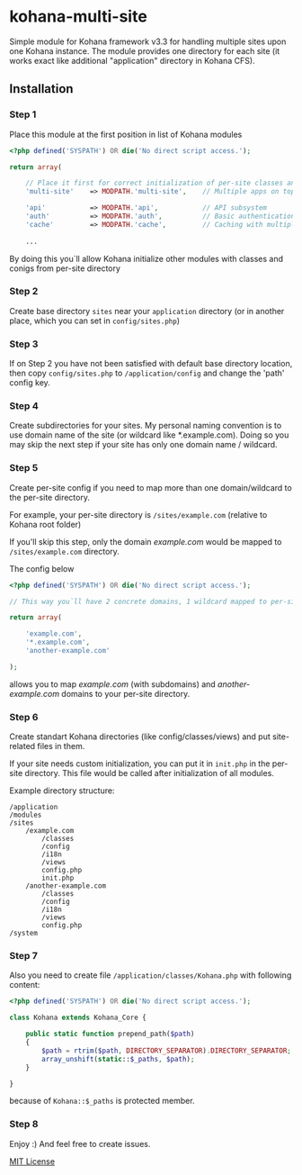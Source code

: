 kohana-multi-site
=================

Simple module for Kohana framework v3.3 for handling multiple sites upon one Kohana instance.
The module provides one directory for each site (it works exact like additional "application" directory in Kohana CFS).


Installation
------------

### Step 1

Place this module at the first position in list of Kohana modules

```php
<?php defined('SYSPATH') OR die('No direct script access.');

return array(

    // Place it first for correct initialization of per-site classes and configs
    'multi-site'    => MODPATH.'multi-site',    // Multiple apps on top of single engine

    'api'           => MODPATH.'api',           // API subsystem
    'auth'          => MODPATH.'auth',          // Basic authentication
    'cache'         => MODPATH.'cache',         // Caching with multiple backends
    
    ...

```
By doing this you`ll allow Kohana initialize other modules with classes and conigs from per-site directory 

### Step 2
Create base directory `sites` near your `application` directory (or in another place, which you can set in `config/sites.php`)

### Step 3
If on Step 2 you have not been satisfied with default base directory location, then copy `config/sites.php` to `/application/config` and change the 'path' config key.

### Step 4
Create subdirectories for your sites. My personal naming convention is to use domain name of the site (or wildcard like *.example.com). Doing so you may skip the next step if your site has only one domain name / wildcard.

### Step 5
Create per-site config if you need to map more than one domain/wildcard to the per-site directory.

For example, your per-site directory is `/sites/example.com` (relative to Kohana root folder)

If you'll skip this step, only the domain *example.com* would be mapped to `/sites/example.com` directory.

The config below

```php
<?php defined('SYSPATH') OR die('No direct script access.');

// This way you`ll have 2 concrete domains, 1 wildcard mapped to per-site directory

return array(

    'example.com',
    '*.example.com',
    'another-example.com'

);
```
allows you to map *example.com* (with subdomains) and *another-example.com* domains to your per-site directory.

### Step 6
Create standart Kohana directories (like config/classes/views) and put site-related files in them.

If your site needs custom initialization, you can put it in `init.php` in the per-site directory. This file would be called after initialization of all modules.

Example directory structure:

```
/application
/modules
/sites
    /example.com
        /classes
        /config
        /i18n
        /views
        config.php
        init.php
    /another-example.com
        /classes
        /config
        /i18n
        /views
        config.php
/system
```

### Step 7
Also you need to create file `/application/classes/Kohana.php` with following content:

```php
<?php defined('SYSPATH') OR die('No direct script access.');

class Kohana extends Kohana_Core {

    public static function prepend_path($path)
    {
        $path = rtrim($path, DIRECTORY_SEPARATOR).DIRECTORY_SEPARATOR;
        array_unshift(static::$_paths, $path);
    }

}
```

because of `Kohana::$_paths` is protected member.

### Step 8
Enjoy :)
And feel free to create issues.

[MIT License](LICENSE)
